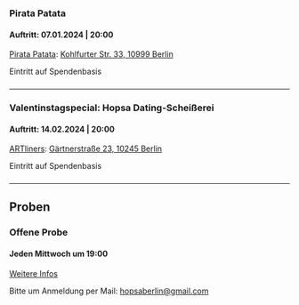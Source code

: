 
### Pirata Patata
<h4 class="-mt-2 mb-2">Auftritt: 07.01.2024 | 20:00 </h4>
<a href="https://www.instagram.com/pirata.patata/">Pirata Patata</a>: <a href="https://www.google.com/maps/place/Pirata+Patata/@52.4971483,13.4147375,17z/data=!4m15!1m8!3m7!1s0x47a84fcca355c499:0x12b1bdc7d4063fb!2sKohlfurter+Str.+33,+10999+Berlin!3b1!8m2!3d52.4971483!4d13.4173124!16s%2Fg%2F11bw4r2yll!3m5!1s0x47a84fccbb50c235:0xdceb96ed114c9f46!8m2!3d52.4971699!4d13.4172721!16s%2Fg%2F11b76ttjzy?entry=ttu">Kohlfurter Str. 33, 10999 Berlin</a>
<p class="mt-2">Eintritt auf Spendenbasis</p>

###
-------------------

### Valentinstagspecial: Hopsa Dating-Scheißerei 
<h4 class="-mt-2 mb-2">Auftritt: 14.02.2024 | 20:00 </h4>
<a href="https://artliners-berlin.com/">ARTliners</a>: <a href="https://www.google.com/maps/place/ARTlinersBerlin/@52.5115193,13.458409,17z/data=!4m15!1m8!3m7!1s0x47a84e5f04eefc65:0x1845ea3a9300594a!2sG%C3%A4rtnerstra%C3%9Fe+23,+10245+Berlin!3b1!8m2!3d52.5115193!4d13.4609839!16s%2Fg%2F11bw3zvkwz!3m5!1s0x47a84e5f053af893:0x48a22a5761af11a8!8m2!3d52.5115193!4d13.4609839!16s%2Fg%2F11h0z9g1vq?entry=ttu">Gärtnerstraße 23, 10245 Berlin</a>
<p class="mt-2">Eintritt auf Spendenbasis</p>



### 
-------------------
## Proben

### Offene Probe
<h4 class="-mt-2 mb-2">Jeden Mittwoch um 19:00</h4>
<a href="/kurs">Weitere Infos</a>
<p class="mt-2">Bitte um Anmeldung per Mail: <a href="mailto:hopsaberlin@gmail.com">hopsaberlin@gmail.com</a></p>
